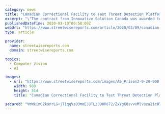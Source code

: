 ```yaml
---
category: news
title: "Canadian Correctional Facility to Test Threat Detection Platform"
excerpt: "\"The contract from Innovative Solution Canada was awarded to Patriot One for its PATSCAN Platform, with specific interest around the Video Object Recognition Software (VRS) solution for the detection of visible make-shift knives, cellphones, as well as ..."
publishedDateTime: 2020-03-10T00:58:00Z
webUrl: "https://www.streetwisereports.com/article/2020/03/09/canadian-correctional-facility-to-test-threat-detection-platform.html"
type: article

provider:
  name: streetwisereports.com
  domain: streetwisereports.com

topics:
  - Computer Vision
  - AI

images:
  - url: "https://www.streetwisereports.com/images/AS_Prison3-9-20-900.jpg"
    width: 900
    height: 514
    title: "Canadian Correctional Facility to Test Threat Detection Platform"

secured: "VmWkinG2k9nrLG+jT1qgVz83moEJDTLZC8HR672/ZxYgK0svvxMlvbza2icOTgCIhxYBN9hBnsQBQbBHKbwpqv5q53EiOjuGNrDbYKniFdZ1/SNbR2mxmKJfX+YYQoAUAK8iPg5lyFkkMqLCwFDtqu+EshVnvYsWjBbmyFfTxKzn6p9upj607h1IqcYYW8UuHAAFoTyb6hjTHTSL6cEhXOTkmkGt/Ht/8E6XTp0wCRCfkUdkTNrXmDHfSpybl6gB1s81OtBtoXEE7D4FLkE8dFRjTm3oXSwvvdY+y7QowMjxHo2Kzjq0Y2irRfD4OU/2;YZek9c7Jvmi/sx7NlD3LeQ=="
---
```


